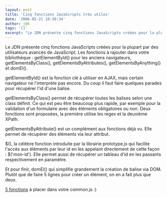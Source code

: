```yaml
---
layout: post
title: 'Cinq fonctions JavaScripts très utiles'
date: '2006-05-21 10:38:34'
author: j0k
tags: '[]'
excerpt: "Le JDN présente cinq fonctions JavaScripts créées pour la plupart par des utilisateurs avancés de JavaScript.     \nLes fonctions à rajouter dans votre bibliothèque : getElementById() pour les anciens navigateurs, getElementsByClass(), getElementsByAttributes(), getElementsByAnything() et domEl().  \n  \ngetElementById() est la fonction clé à utiliser      …"
---
```


Le JDN présente cinq fonctions JavaScripts créées pour la plupart par des utilisateurs avancés de JavaScript.
Les fonctions à rajouter dans votre bibliothèque : getElementById() pour les anciens navigateurs, getElementsByClass(), getElementsByAttributes(), getElementsByAnything() et domEl().

getElementById() est la fonction clé à utiliser en AJAX, mais certain navigateur ne l'interprète pas encore. Du coup il faut faire quelques parades pour récupérer l'id d'une balise.

getElementsByClass() permet de récupérer toutes les balises selon une class définit. Ce qui est peu être beaucoup plus rapide, par exemple pour la validation d'un formulaire avec des éléments obligatoires ou non. Deux fonctions sont proposées, la première utilise les regex et la deuxième XPath.

getElementsByAttribute() est un complément aux fonctions déjà vu. Elle permet de récupérer des éléments via leur attribut.

$(), la célèbre fonction introduite par la librairie prototype.js qui facilite l'accès aux éléments par leur id en les appelant directement de cette façon : $('mon-id'). Elle permet aussi de récupérer un tableau d'id en les passants respectivement en paramètre.

Et pour finir, domEl() qui simplifie grandement la création de balise via DOM. Plutôt que de faire 5 lignes pour créer un élément, on en a fait plus que deux.

[5 fonctions](http://developpeur.journaldunet.com/tutoriel/dht/060512-5-javascripts-vraiment-utiles.shtml) à placer dans votre common.js :)
